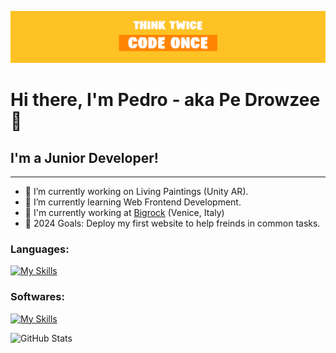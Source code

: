 ![Think twice Code Once](https://raw.githubusercontent.com/RojoPedro/RojoPedro/7b1e0b6364558bc327bb5086d2d4771479fd9436/BannerGithub.jpg)
# Hi there, I'm Pedro - aka Pe Drowzee 👋

## **I'm a Junior Developer!**
___
- 🔭 I’m currently working on Living Paintings (Unity AR).
- 🌱 I’m currently learning Web Frontend Development.
- 💼 I'm currently working at [Bigrock](https://www.bigrock.it/?gad_source=1&gclid=EAIaIQobChMIl5Sz0YuXhwMVjahoCR28NAGXEAAYASAAEgIi4PD_BwE) (Venice, Italy)
- 🥅 2024 Goals: Deploy my first website to help freinds in common tasks.

### Languages:
[![My Skills](https://skillicons.dev/icons?i=cs,html,css,js)](https://skillicons.dev)

### Softwares:
[![My Skills](https://skillicons.dev/icons?i=unity,unreal,vscode)](https://skillicons.dev)

![GitHub Stats](https://github-readme-stats.vercel.app/api?username=RojoPedro&theme=nightowl&show_icons=true&hide_border=true&count_private=true)
